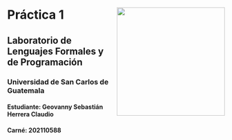 # <img align="right"  src="https://user-images.githubusercontent.com/98846377/224530582-8c5e9f3e-35c1-4b0c-8723-ea229d486ad3.png" width="250px"/> Práctica 1                       


## Laboratorio de Lenguajes Formales y de Programación
### Universidad de San Carlos de Guatemala
#### Estudiante: Geovanny Sebastián Herrera Claudio
#### Carné: 202110588
